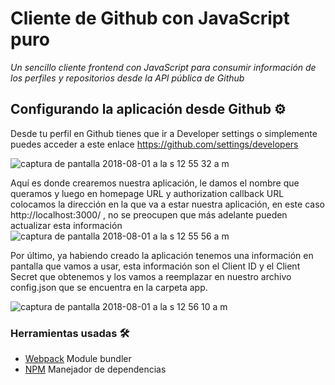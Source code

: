 # Cliente de Github con JavaScript puro
_Un sencillo cliente frontend con JavaScript  para consumir información de los perfiles y repositorios desde la API pública de Github_


## Configurando la aplicación desde Github ⚙️
Desde tu perfil en Github tienes que ir a Developer settings o simplemente puedes acceder a este enlace https://github.com/settings/developers

![captura de pantalla 2018-08-01 a la s 12 55 32 a m](https://user-images.githubusercontent.com/11634391/43504056-7bd2e6ce-9527-11e8-8a4b-078da86830f1.png)

 Aquí es donde crearemos nuestra aplicación, le damos el nombre que queramos y luego en homepage URL y authorization callback URL colocamos la dirección en la
 que va a estar nuestra aplicación, en este caso http://localhost:3000/ , no se preocupen que más adelante pueden actualizar esta información
 ![captura de pantalla 2018-08-01 a la s 12 55 56 a m](https://user-images.githubusercontent.com/11634391/43504066-8a8b366c-9527-11e8-920d-ec49ff1362fb.png)

Por último, ya habiendo creado la aplicación tenemos una información en pantalla que vamos a usar, esta información son el Client ID y el Client Secret
que obtenemos y los vamos a reemplazar en nuestro archivo config.json que se encuentra en la carpeta app.

![captura de pantalla 2018-08-01 a la s 12 56 10 a m](https://user-images.githubusercontent.com/11634391/43504067-8caac836-9527-11e8-8752-0fc02a72c27e.png)
### Herramientas usadas 🛠️
* [Webpack](https://webpack.js.org/) Module bundler
* [NPM](https://www.npmjs.com/) Manejador de dependencias

